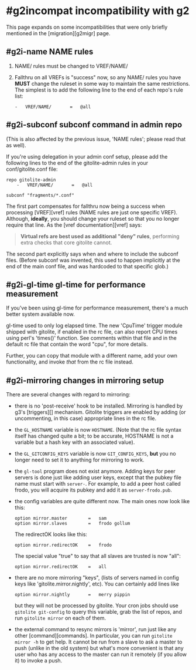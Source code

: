 # #g2incompat incompatibility with g2

This page expands on some incompatibilities that were only briefly mentioned
in the [migration][g2migr] page.

## #g2i-name NAME rules

1.  NAME/ rules must be changed to VREF/NAME/

2.  Fallthru on all VREFs is "success" now, so any NAME/ rules you have
    **MUST** change the ruleset in some way to maintain the same restrictions.
    The simplest is to add the following line to the end of each repo's rule
    list:

        -   VREF/NAME/       =   @all

## #g2i-subconf subconf command in admin repo

(This is also affected by the previous issue, 'NAME rules'; please read that
as well).

If you're using delegation in your admin conf setup, please add the following
lines to the end of the gitolite-admin rules in your conf/gitolite.conf file:

    repo gitolite-admin
        -   VREF/NAME/       =   @all

    subconf "fragments/*.conf"

The first part compensates for fallthru now being a success when processing
[VREF][vref] rules (NAME rules are just one specific VREF).  Although,
**ideally**, you should change your ruleset so that you no longer require that
line.  As the [vref documentation][vref] says:

>   **Virtual refs are best used as additional "deny" rules**, performing
>   extra checks that core gitolite cannot.

The second part explicitly says when and where to include the subconf files.
(Before subconf was invented, this used to happen implicitly at the end of the
main conf file, and was hardcoded to that specific glob.)

## #g2i-gl-time gl-time for performance measurement

If you've been using gl-time for performance measurement, there's a much
better system available now.

gl-time used to only log elapsed time.  The new 'CpuTime' trigger module
shipped with gitolite, if enabled in the rc file, can also report CPU times
using perl's 'times()' function.  See comments within that file and in the
default rc file that contain the word "cpu", for more details.

Further, you can copy that module with a different name, add your own
functionality, and invoke *that* from the rc file instead.

## #g2i-mirroring changes in mirroring setup

There are several changes with regard to mirroring:

  * there is no 'post-receive' hook to be installed.  Mirroring is handled by
    g3's [triggers][] mechanism.  Gitolite triggers are enabled by adding (or
    uncommenting, in this case) appropriate lines in the rc file.

  * the `GL_HOSTNAME` variable is now `HOSTNAME`.  (Note that the rc file
    syntax itself has changed quite a bit; to be accurate, HOSTNAME is not a
    variable but a hash key with an associated value).

  * the `GL_GITCONFIG_KEYS` variable is now `GIT_CONFIG_KEYS`, **but** you no
    longer need to set it to anything for mirroring to work.

  * the `gl-tool` program does not exist anymore.  Adding keys for peer
    servers is done just like adding user keys, except that the pubkey file
    name must start with `server-`.  For example, to add a peer host called
    frodo, you will acquire its pubkey and add it as `server-frodo.pub`.

  * the config variables are quite different now.  The main ones now look like
    this:

        option mirror.master        =   sam
        option mirror.slaves        =   frodo gollum

    The redirectOK looks like this:

        option mirror.redirectOK    =   frodo

    The special value "true" to say that all slaves are trusted is now "all":

        option mirror.redirectOK    =   all

  * there are no more mirroring "keys", (lists of servers named in config keys
    like 'gitolite.mirror.nightly', etc).  You can certainly add lines like

        option mirror.nightly       =   merry pippin

    but they will not be processed by gitolite.  Your cron jobs should use
    `gitolite git-config` to query this variable, grab the list of repos, and
    run `gitolite mirror` on each of them.

  * the external command to resync mirrors is 'mirror', run just like any
    other [command][commands].  In particular, you can run `gitolite mirror
    -h` to get help.  It cannot be run from a slave to ask a master to push
    (unlike in the old system) but what's more convenient is that any user who
    has any access to the master can run it remotely (if you allow it) to
    invoke a push.
